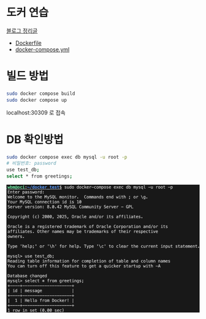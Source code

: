 # 도커 연습
[블로그 정리글](https://blog.naver.com/ljh3047063/223712694485)
- [Dockerfile](Dockerfile)
- [docker-compose.yml](docker-compose.yml)


# 빌드 방법
```sh
sudo docker compose build
sudo docker compose up
```
localhost:30309 로 접속

# DB 확인방법
```sh
sudo docker compose exec db mysql -u root -p
# 비밀번호: password
use test_db;
select * from greetings;
```
![alt text](image.png)